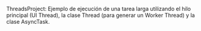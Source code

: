 ThreadsProject: Ejemplo de ejecución de una tarea larga utilizando el hilo principal (UI Thread), la clase Thread (para generar un Worker Thread) y la clase AsyncTask.
